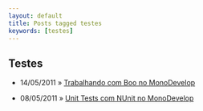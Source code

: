 ```yaml
---
layout: default
title: Posts tagged testes
keywords: [testes]
---
```

<h2 class="category">Testes</h2>
<ul class="posts">
<li>
<p>
<span class="date">14/05/2011</span> &raquo; 
<a href="/blog/trabalhando-com-boo-no-monodevelop">Trabalhando com Boo no MonoDevelop</a>
</p>
</li> 
<li>
<p>
<span class="date">08/05/2011</span> &raquo; 
<a href="/blog/unit-tests-com-nunit-no-monodevelop">Unit Tests com NUnit no MonoDevelop</a>
</p>
</li> 
</ul>
